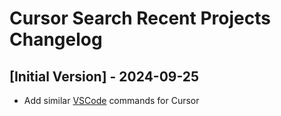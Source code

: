 # Cursor Search Recent Projects Changelog

## [Initial Version] - 2024-09-25

- Add similar [VSCode](https://www.raycast.com/thomas/visual-studio-code) commands for Cursor
